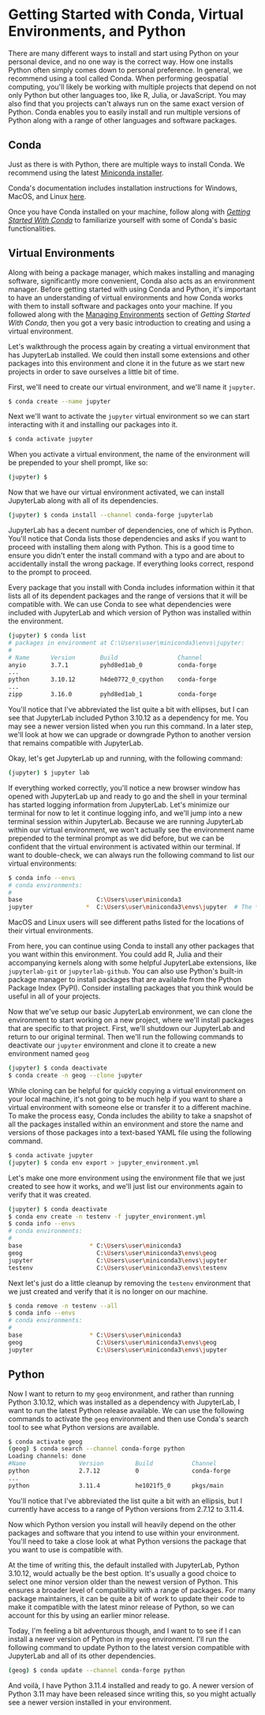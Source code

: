 # Getting Started with Conda, Virtual Environments, and Python

There are many different ways to install and start using Python on your personal
device, and no one way is the correct way. How one installs Python often simply
comes down to personal preference. In general, we recommend using a tool called
Conda. When performing geospatial computing, you'll likely be working with
multiple projects that depend on not only Python but other languages too, like
R, Julia, or JavaScript. You may also find that you projects can't always run on
the same exact version of Python. Conda enables you to easily install and run
multiple versions of Python along with a range of other languages and software
packages.

## Conda

Just as there is with Python, there are multiple ways to install Conda. We
recommend using the latest
[Miniconda installer](https://docs.conda.io/en/latest/miniconda.html#latest-miniconda-installer-links).

Conda's documentation includes installation instructions for Windows, MacOS, and
Linux
[here](https://conda.io/projects/conda/en/stable/user-guide/install/index.html#regular-installation).

Once you have Conda installed on your machine, follow along with
_[Getting Started With Conda](https://conda.io/projects/conda/en/stable/user-guide/getting-started.html)_
to familiarize yourself with some of Conda's basic functionalities.

## Virtual Environments

Along with being a package manager, which makes installing and managing
software, significantly more convenient, Conda also acts as an environment
manager. Before getting started with using Conda and Python, it's important to
have an understanding of virtual environments and how Conda works with them to
install software and packages onto your machine. If you followed along with the
[Managing Environments](https://conda.io/projects/conda/en/stable/user-guide/getting-started.html)
section of _Getting Started With Conda_, then you got a very basic introduction
to creating and using a virtual environment.

Let's walkthrough the process again by creating a virtual environment that has
JupyterLab installed. We could then install some extensions and other packages
into this environment and clone it in the future as we start new projects in
order to save ourselves a little bit of time.

First, we'll need to create our virtual environment, and we'll name it
`jupyter`.

```bash
$ conda create --name jupyter
```

Next we'll want to activate the `jupyter` virtual environment so we can start
interacting with it and installing our packages into it.

```bash
$ conda activate jupyter
```

When you activate a virtual environment, the name of the environment will be
prepended to your shell prompt, like so:

```bash
(jupyter) $
```

Now that we have our virtual environment activated, we can install JupyterLab
along with all of its dependencies.

```bash
(jupyter) $ conda install --channel conda-forge jupyterlab
```

JupyterLab has a decent number of dependencies, one of which is Python. You'll
notice that Conda lists those dependencies and asks if you want to proceed with
installing them along with Python. This is a good time to ensure you didn't
enter the install command with a typo and are about to accidentally install the
wrong package. If everything looks correct, respond to the prompt to proceed.

Every package that you install with Conda includes information within it that
lists all of its dependent packages and the range of versions that it will be
compatible with. We can use Conda to see what dependencies were included with
JupyterLab and which version of Python was installed within the environment.

```bash
(jupyter) $ conda list
# packages in environment at C:\Users\user\miniconda3\envs\jupyter:
#
# Name      Version       Build                 Channel
anyio       3.7.1         pyhd8ed1ab_0          conda-forge
...
python      3.10.12       h4de0772_0_cpython    conda-forge
...
zipp        3.16.0        pyhd8ed1ab_1          conda-forge
```

You'll notice that I've abbreviated the list quite a bit with ellipses, but I
can see that JupyterLab included Python 3.10.12 as a dependency for me. You may
see a newer version listed when you run this command. In a later step, we'll
look at how we can upgrade or downgrade Python to another version that remains
compatible with JupyterLab.

Okay, let's get JupyterLab up and running, with the following command:

```bash
(jupyter) $ jupyter lab
```

If everything worked correctly, you'll notice a new browser window has opened
with JupyterLab up and ready to go and the shell in your terminal has started
logging information from JupyterLab. Let's minimize our terminal for now to let
it continue logging info, and we'll jump into a new terminal session within
JupyterLab. Because we are running JupyterLab within our virtual environment, we
won't actually see the environment name prepended to the terminal prompt as we
did before, but we can be confident that the virtual environment is activated
within our terminal. If want to double-check, we can always run the following
command to list our virtual environments:

```bash
$ conda info --envs
# conda environments:
#
base                     C:\Users\user\miniconda3
jupyter               *  C:\Users\user\miniconda3\envs\jupyter  # The * notifies us that 'jupyter' is the currently active environment
```

MacOS and Linux users will see different paths listed for the locations of their
virtual environments.

From here, you can continue using Conda to install any other packages that you
want within this environment. You could add R, Julia and their accompanying
kernels along with some helpful JupyterLabe extensions, like `jupyterlab-git` or
`jupyterlab-github`. You can also use Python's built-in package manager to
install packages that are available from the Python Package Index (PyPI).
Consider installing packages that you think would be useful in all of your
projects.

Now that we've setup our basic JupyterLab environment, we can clone the
environment to start working on a new project, where we'll install packages that
are specific to that project. First, we'll shutdown our JupyterLab and return to
our original terminal. Then we'll run the following commands to deactivate our
`jupyter` environment and clone it to create a new environment named `geog`

```bash
(jupyter) $ conda deactivate
$ conda create -n geog --clone jupyter
```

While cloning can be helpful for quickly copying a virtual environment on your
local machine, it's not going to be much help if you want to share a virtual
environment with someone else or transfer it to a different machine. To make the
process easy, Conda includes the ability to take a snapshot of all the packages
installed within an environment and store the name and versions of those
packages into a text-based YAML file using the following command.

```bash
$ conda activate jupyter
(jupyter) $ conda env export > jupyter_environment.yml
```

Let's make one more environment using the environment file that we just created
to see how it works, and we'll just list our environments again to verify that
it was created.

```bash
(jupyter) $ conda deactivate
$ conda env create -n testenv -f jupyter_environment.yml
$ conda info --envs
# conda environments:
#
base                   * C:\Users\user\miniconda3
geog                     C:\Users\user\miniconda3\envs\geog
jupyter                  C:\Users\user\miniconda3\envs\jupyter
testenv                  C:\Users\user\miniconda3\envs\testenv
```

Next let's just do a little cleanup by removing the `testenv` environment that
we just created and verify that it is no longer on our machine.

```bash
$ conda remove -n testenv --all
$ conda info --envs
# conda environments:
#
base                   * C:\Users\user\miniconda3
geog                     C:\Users\user\miniconda3\envs\geog
jupyter                  C:\Users\user\miniconda3\envs\jupyter
```

## Python

Now I want to return to my `geog` environment, and rather than running Python
3.10.12, which was installed as a dependency with JupyterLab, I want to run the
latest Python release available. We can use the following commands to activate
the `geog` environment and then use Conda's search tool to see what Python
versions are available.

```bash
$ conda activate geog
(geog) $ conda search --channel conda-forge python
Loading channels: done
#Name               Version         Build           Channel
python              2.7.12          0               conda-forge
...
python              3.11.4          he1021f5_0      pkgs/main
```

You'll notice that I've abbreviated the list quite a bit with an ellipsis, but I
currently have access to a range of Python versions from 2.7.12 to 3.11.4.

Now which Python version you install will heavily depend on the other packages
and software that you intend to use within your environment. You'll need to take
a close look at what Python versions the package that you want to use is
compatible with.

At the time of writing this, the default installed with JupyterLab, Python
3.10.12, would actually be the best option. It's usually a good choice to select
one minor version older than the newest version of Python. This ensures a
broader level of compatibility with a range of packages. For many package
maintainers, it can be quite a bit of work to update their code to make it
compatible with the latest minor release of Python, so we can account for this
by using an earlier minor release.

Today, I'm feeling a bit adventurous though, and I want to to see if I can
install a newer version of Python in my `geog` environment. I'll run the
following command to update Python to the latest version compatible with
JupyterLab and all of its other dependencies.

```bash
(geog) $ conda update --channel conda-forge python
```

And voilà, I have Python 3.11.4 installed and ready to go. A newer version of
Python 3.11 may have been released since writing this, so you might actually see
a newer version installed in your environment.
